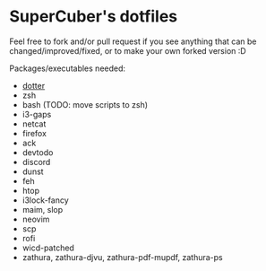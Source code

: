 # SuperCuber's dotfiles

Feel free to fork and/or pull request if you see anything that can be changed/improved/fixed, or to make your own forked version :D

Packages/executables needed:

- [dotter](http://www.github.com/SuperCuber/dotter)
- zsh
- bash (TODO: move scripts to zsh)
- i3-gaps
- netcat
- firefox
- ack
- devtodo
- discord
- dunst
- feh
- htop
- i3lock-fancy
- maim, slop
- neovim
- scp
- rofi
- wicd-patched
- zathura, zathura-djvu, zathura-pdf-mupdf, zathura-ps
